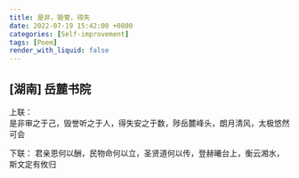 ```yaml
---
title: 是非，毁誉，得失
date: 2022-07-19 15:42:00 +0800
categories: [Self-improvement]
tags: [Poem]
render_with_liquid: false
---
```


## [湖南] 岳麓书院

上联：    
是非审之于己，毁誉听之于人，得失安之于数，陟岳麓峰头，朗月清风，太极悠然可会

下联：
君亲恩何以酬，民物命何以立，圣贤道何以传，登赫曦台上，衡云湘水，斯文定有攸归

 
